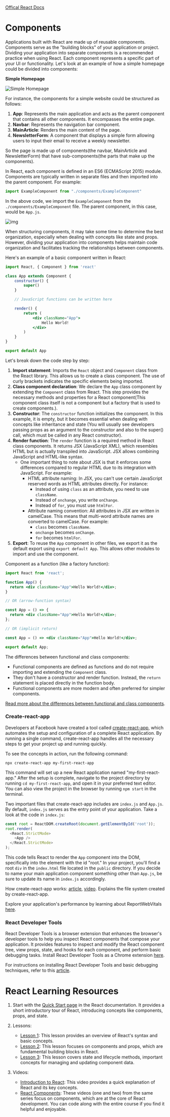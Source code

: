 [Offical React Docs](https://react.dev/learn)

# Components

Applications built with React are made up of reusable components. Components serve as the "building blocks" of your application or project. Dividing your application into separate components is a recommended practice when using React. Each component represents a specific part of your UI or functionality. Let's look at an example of how a simple homepage could be divided into components:

**Simple Homepage**

![Simple Homepage](https://cdn.statically.io/gh/TheOdinProject/curriculum/284f0cdc998be7e4751e29e8458323ad5d320303/javascript/react-js/react-introduction/imgs/00.png)

For instance, the components for a simple website could be structured as follows:

1. **App**: Represents the main application and acts as the parent component that contains all other components. It encompasses the entire page.
2. **Navbar**: Represents the navigation bar component.
3. **MainArticle**: Renders the main content of the page.
4. **NewsletterForm**: A component that displays a simple form allowing users to input their email to receive a weekly newsletter.

So the page is made up of components(the navbar, MainArticle and NewsletterForm) that have sub-components(the parts that make up the components).

In React, each component is defined in an ES6 (ECMAScript 2015) module. Components are typically written in separate files and then imported into the parent component. For example:

```jsx
import ExampleComponent from "./components/ExampleComponent"
```

In the above code, we import the `ExampleComponent` from the `./components/ExampleComponent` file. The parent component, in this case, would be `App.js`.

![img](https://blog.logrocket.com/wp-content/uploads/2021/04/react-app-diagram.png)

When structuring components, it may take some time to determine the best organization, especially when dealing with concepts like state and props. However, dividing your application into components helps maintain code organization and facilitates tracking the relationships between components.

Here's an example of a basic component written in React:

```jsx
import React, { Component } from 'react'

class App extends Component {
    constructor() {
        super()
    }

    // JavaScript functions can be written here

    render() {
        return (
            <div className="App">
                Hello World!
            </div>
        )
    }
}

export default App
```

Let's break down the code step by step:

1. **Import statement**: Imports the `React` object and `Component` class from the React library. This allows us to create a class component. The use of curly brackets indicates the specific elements being imported.
2. **Class component declaration**: We declare the `App` class component by extending the `Component` class from React. This step provides the necessary methods and properties for a React component(This component class itself is not a component but a factory that is used to create components.).
3. **Constructor**: The `constructor` function initializes the component. In this example, it is empty, but it becomes essential when dealing with concepts like inheritance and state (You will usually see developers passing props as an argument to the constructor and also to the super() call, which must be called in any React constructor).
4. **Render function**: The `render` function is a required method in React class components. It returns JSX (JavaScript XML), which resembles HTML but is actually transpiled into JavaScript. JSX allows combining JavaScript and HTML-like syntax.
    - One important thing to note about JSX is that it enforces some differences compared to regular HTML due to its integration with JavaScript. For example:
        - HTML attribute naming: In JSX, you can't use certain JavaScript reserved words as HTML attributes directly. For instance:
            - Instead of using `class` as an attribute, you need to use `className`.
            - Instead of `onchange`, you write `onChange`.
            - Instead of `for`, you must use `htmlFor`.
        - Attribute naming convention: All attributes in JSX are written in camelCase. This means that multi-word attribute names are converted to camelCase. For example:
            - `class` becomes `className`.
            - `onchange` becomes `onChange`.
            - `for` becomes `htmlFor`.
5. **Export**: To reuse the `App` component in other files, we export it as the default export using `export default App`. This allows other modules to import and use the component.

Component as a function (like a factory function):
```jsx
import React from 'react';

function App() {
  return <div className="App">Hello World!</div>;
}

// OR (arrow-function syntax)

const App = () => {
  return <div className="App">Hello World!</div>;
};

// OR (implicit return)

const App = () => <div className="App">Hello World!</div>;

export default App;
```

The differences between functional and class components:
- Functional components are defined as functions and do not require importing and extending the `Component` class.
- They don't have a constructor and render function. Instead, the `return` statement is placed directly in the function body.
- Functional components are more modern and often preferred for simpler components.

[Read more about the differences between functional and class components](https://dev.to/colocodes/react-class-components-vs-function-components-23m6).

### Create-react-app

Developers at Facebook have created a tool called [create-react-app](https://github.com/facebook/create-react-app), which automates the setup and configuration of a complete React application. By running a single command, create-react-app handles all the necessary steps to get your project up and running quickly.

To see the concepts in action, run the following command:
```
npx create-react-app my-first-react-app
```

This command will set up a new React application named "my-first-react-app." After the setup is complete, navigate to the project directory by running `cd my-first-react-app`, and open it in your preferred text editor. You can also view the project in the browser by running `npm start` in the terminal.

Two important files that create-react-app includes are `index.js` and `App.js`. By default, `index.js` serves as the entry point of your application. Take a look at the code in `index.js`:

```javascript
const root = ReactDOM.createRoot(document.getElementById('root'));
root.render(
  <React.StrictMode>
    <App />
  </React.StrictMode>
);
```

This code tells React to render the `App` component into the DOM, specifically into the element with the id "root." In your project, you'll find a root `div` in the `index.html` file located in the `public` directory. If you decide to name your main application component something other than `App.js`, be sure to update its name in `index.js` accordingly.

How create-react-app works: [article](https://blog.logrocket.com/getting-started-with-create-react-app/#introduction), [video](https://www.youtube.com/watch?v=rUdtgnwrA14). Explains the file system created by create-react-app. 

Explore your application's performance by learning about ReportWebVitals [here](https://create-react-app.dev/docs/measuring-performance/).

### React Developer Tools

React Developer Tools is a browser extension that enhances the browser's developer tools to help you inspect React components that compose your application. It provides features to inspect and modify the React component tree, view props, state, and hooks for each component, and perform basic debugging tasks. Install React Developer Tools as a Chrome extension [here](https://chrome.google.com/webstore/detail/react-developer-tools/fmkadmapgofadopljbjfkapdkoienihi).

For instructions on installing React Developer Tools and basic debugging techniques, refer to this [article](https://www.pluralsight.com/guides/debugging-components-with-react-developer-tools).


# React Learning Resources

1. Start with the [Quick Start page](https://reactjs.org/docs/getting-started.html) in the React documentation. It provides a short introductory tour of React, introducing concepts like components, props, and state.

2. Lessons:
   - [Lesson 1](https://reactjs.org/tutorial/tutorial.html): This lesson provides an overview of React's syntax and basic concepts.
   - [Lesson 2](https://reactjs.org/docs/components-and-props.html): This lesson focuses on components and props, which are fundamental building blocks in React.
   - [Lesson 3](https://reactjs.org/docs/state-and-lifecycle.html): This lesson covers state and lifecycle methods, important concepts for managing and updating component data.

3. Videos:
   - [Introduction to React](https://www.youtube.com/watch?v=pgAvVxowaYU): This video provides a quick explanation of React and its key concepts.
   - [React Components](https://www.youtube.com/watch?v=20g1XScJLJA): These videos (one and two) from the same series focus on components, which are at the core of React development. You can code along with the entire course if you find it helpful and enjoyable.